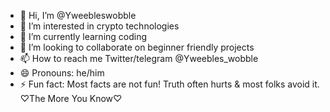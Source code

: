 - 👋 Hi, I’m @Yweebleswobble
- 👀 I’m interested in crypto technologies
- 🌱 I’m currently learning coding 
- 💞️ I’m looking to collaborate on beginner friendly projects 
- 📫 How to reach me Twitter/telegram @Yweebles_wobble 
- 😄 Pronouns: he/him 
- ⚡ Fun fact: Most facts are not fun! Truth often hurts & most folks avoid it. ♡The More You Know♡

<!---
Yweebleswobble/Yweebleswobble is a ✨ special ✨ repository because its `README.md` (this file) appears on your GitHub profile.
You can click the Preview link to take a look at your changes.
--->
